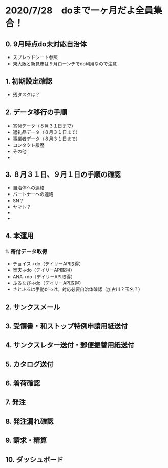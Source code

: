# 2020/7/28　doまで一ヶ月だよ全員集合！
## 0. 9月時点do未対応自治体
* スプレッドシート参照
* 東大阪と新見市は９月ローンチでdo利用なので注意
## 1. 初期設定確認
* 残タスクは？
## 2. データ移行の手順
* 寄付データ（８月３１日まで）
* 返礼品データ（８月３１日まで）
* 事業者データ（８月３１日まで）
* コンタクト履歴
* その他
* 
## 3. ８月３１日、９月１日の手順の確認
* 自治体への連絡
* パートナーへの連絡
* SN？
* ヤマト？
* 
* 
## 4. 本運用
### 1. 寄付データ取得
* チョイス→do（デイリーAPI取得）
* 楽天→do（デイリーAPI取得）
* ANA→do（デイリーAPI取得）
* ふるなび→do（デイリーAPI取得）
* さとふるは手動だっけ。対応必要自治体確認（加古川？玉名？）
## 2. サンクスメール
## 3. 受領書・和ストップ特例申請用紙送付
## 4. サンクスレター送付・郵便振替用紙送付
## 5. カタログ送付
## 6. 着荷確認
## 7. 発注
## 8. 発注漏れ確認
## 9. 請求・精算
## 10. ダッシュボード

